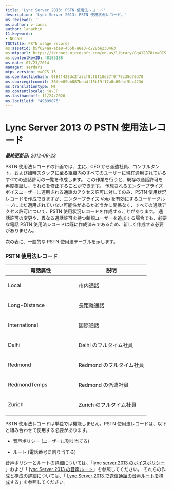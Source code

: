 ```yaml
---
title: 'Lync Server 2013: PSTN 使用法レコード'
description: 'Lync Server 2013: PSTN 使用状況レコード。'
ms.reviewer: ''
ms.author: v-lanac
author: lanachin
f1.keywords:
- NOCSH
TOCTitle: PSTN usage records
ms:assetid: b5f624aa-abe8-455b-a8e3-c228be230463
ms:mtpsurl: https://technet.microsoft.com/en-us/library/Gg412878(v=OCS.15)
ms:contentKeyID: 48185188
ms.date: 07/23/2014
manager: serdars
mtps_version: v=OCS.15
ms.openlocfilehash: 0f8ff428dc2fa5cf8cf0f10e37f0f79c38d70d70
ms.sourcegitcommit: 36fee89bb887bea4f18b19f17a8c69daf5bc423d
ms.translationtype: MT
ms.contentlocale: ja-JP
ms.lasthandoff: 11/24/2020
ms.locfileid: "49399075"
---
```

# <a name="pstn-usage-records-in-lync-server-2013"></a>Lync Server 2013 の PSTN 使用法レコード

<div data-xmlns="http://www.w3.org/1999/xhtml">

<div class="topic" data-xmlns="http://www.w3.org/1999/xhtml" data-msxsl="urn:schemas-microsoft-com:xslt" data-cs="https://msdn.microsoft.com/">

<div data-asp="https://msdn2.microsoft.com/asp">



</div>

<div id="mainSection">

<div id="mainBody">

<span> </span>

_**最終更新日:** 2012-09-23_

PSTN 使用法レコードの計画では、主に、CEO から派遣社員、コンサルタント、および臨時スタッフに至る組織内のすべてのユーザーに現在適用されているすべての通話許可の一覧を作成します。 この作業を行うと、既存の通話許可を再度検証し、それらを修正することができます。 予想されるエンタープライズボイスユーザーに適用される通話のアクセス許可に対してのみ、PSTN 使用状況レコードを作成できますが、エンタープライズ Voip を有効にするユーザーグループにまだ適用されていない可能性があるかどうかに関係なく、すべての通話アクセス許可について、PSTN 使用状況レコードを作成することがあります。 通話許可の変更や、異なる通話許可を持つ新規ユーザーを追加する場合でも、必要な電話 PSTN 使用法レコードは既に作成済みであるため、新しく作成する必要がありません。

次の表に、一般的な PSTN 使用法テーブルを示します。

### <a name="pstn-usage-records"></a>PSTN 使用法レコード

<table>
<colgroup>
<col style="width: 50%" />
<col style="width: 50%" />
</colgroup>
<thead>
<tr class="header">
<th>電話属性</th>
<th>説明</th>
</tr>
</thead>
<tbody>
<tr class="odd">
<td><p>Local</p></td>
<td><p>市内通話</p></td>
</tr>
<tr class="even">
<td><p>Long-Distance</p></td>
<td><p>長距離通話</p></td>
</tr>
<tr class="odd">
<td><p>International</p></td>
<td><p>国際通話</p></td>
</tr>
<tr class="even">
<td><p>Delhi</p></td>
<td><p>Delhi のフルタイム社員</p></td>
</tr>
<tr class="odd">
<td><p>Redmond</p></td>
<td><p>Redmond のフルタイム社員</p></td>
</tr>
<tr class="even">
<td><p>RedmondTemps</p></td>
<td><p>Redmond の派遣社員</p></td>
</tr>
<tr class="odd">
<td><p>Zurich</p></td>
<td><p>Zurich のフルタイム社員</p></td>
</tr>
</tbody>
</table>


PSTN 使用法レコードは単独では機能しません。PSTN 使用法レコードは、以下と組み合わせて使用する必要があります。

  - 音声ポリシー (ユーザーに割り当てる)

  - ルート (電話番号に割り当てる)

音声ポリシーとルートの詳細については、「lync [server 2013 のボイスポリシー](lync-server-2013-voice-policies.md) 」および「 [lync Server 2013 の音声ルート](lync-server-2013-voice-routes.md)」を参照してください。 それらの作成と構成の詳細については、「 [Lync Server 2013 で送信通話の音声ルートを構成](lync-server-2013-configuring-voice-routes-for-outbound-calls.md)する」を参照してください。

</div>

<span> </span>

</div>

</div>

</div>

